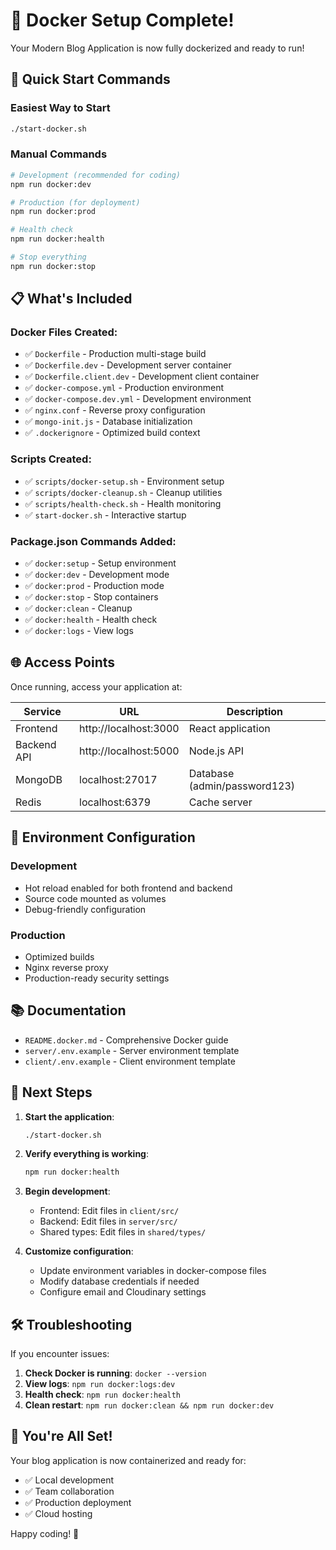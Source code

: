 # 🐳 Docker Setup Complete!

Your Modern Blog Application is now fully dockerized and ready to run!

## 🚀 Quick Start Commands

### Easiest Way to Start
```bash
./start-docker.sh
```

### Manual Commands
```bash
# Development (recommended for coding)
npm run docker:dev

# Production (for deployment)
npm run docker:prod

# Health check
npm run docker:health

# Stop everything
npm run docker:stop
```

## 📋 What's Included

### Docker Files Created:
- ✅ `Dockerfile` - Production multi-stage build
- ✅ `Dockerfile.dev` - Development server container
- ✅ `Dockerfile.client.dev` - Development client container
- ✅ `docker-compose.yml` - Production environment
- ✅ `docker-compose.dev.yml` - Development environment
- ✅ `nginx.conf` - Reverse proxy configuration
- ✅ `mongo-init.js` - Database initialization
- ✅ `.dockerignore` - Optimized build context

### Scripts Created:
- ✅ `scripts/docker-setup.sh` - Environment setup
- ✅ `scripts/docker-cleanup.sh` - Cleanup utilities
- ✅ `scripts/health-check.sh` - Health monitoring
- ✅ `start-docker.sh` - Interactive startup

### Package.json Commands Added:
- ✅ `docker:setup` - Setup environment
- ✅ `docker:dev` - Development mode
- ✅ `docker:prod` - Production mode
- ✅ `docker:stop` - Stop containers
- ✅ `docker:clean` - Cleanup
- ✅ `docker:health` - Health check
- ✅ `docker:logs` - View logs

## 🌐 Access Points

Once running, access your application at:

| Service | URL | Description |
|---------|-----|-------------|
| Frontend | http://localhost:3000 | React application |
| Backend API | http://localhost:5000 | Node.js API |
| MongoDB | localhost:27017 | Database (admin/password123) |
| Redis | localhost:6379 | Cache server |

## 🔧 Environment Configuration

### Development
- Hot reload enabled for both frontend and backend
- Source code mounted as volumes
- Debug-friendly configuration

### Production
- Optimized builds
- Nginx reverse proxy
- Production-ready security settings

## 📚 Documentation

- `README.docker.md` - Comprehensive Docker guide
- `server/.env.example` - Server environment template
- `client/.env.example` - Client environment template

## 🎯 Next Steps

1. **Start the application**:
   ```bash
   ./start-docker.sh
   ```

2. **Verify everything is working**:
   ```bash
   npm run docker:health
   ```

3. **Begin development**:
   - Frontend: Edit files in `client/src/`
   - Backend: Edit files in `server/src/`
   - Shared types: Edit files in `shared/types/`

4. **Customize configuration**:
   - Update environment variables in docker-compose files
   - Modify database credentials if needed
   - Configure email and Cloudinary settings

## 🛠️ Troubleshooting

If you encounter issues:

1. **Check Docker is running**: `docker --version`
2. **View logs**: `npm run docker:logs:dev`
3. **Health check**: `npm run docker:health`
4. **Clean restart**: `npm run docker:clean && npm run docker:dev`

## 🎉 You're All Set!

Your blog application is now containerized and ready for:
- ✅ Local development
- ✅ Team collaboration
- ✅ Production deployment
- ✅ Cloud hosting

Happy coding! 🚀
